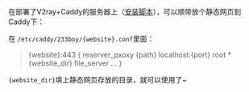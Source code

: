 在部署了V2ray+Caddy的服务器上（[安装脚本](https://github.com/233boy/v2ray/wiki/V2Ray%E4%B8%80%E9%94%AE%E5%AE%89%E8%A3%85%E8%84%9A%E6%9C%AC)），可以顺带放个静态网页到Caddy下：

在 `/etc/caddy/233boy/{website}.conf`里面：
> {website}:443 {
>   reserver_pxoxy {path} localhost:{port}
>   root * {website_dir}
>   file_server
>   ...
> }

`{website_dir}`填上静态网页存放的目录，就可以使用了~
